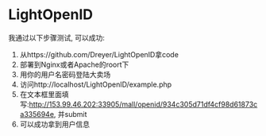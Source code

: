 # LightOpenID

我通过以下步骤测试, 可以成功:
1. 从https://github.com/Dreyer/LightOpenID拿code
2. 部署到Nginx或者Apache的roort下
3. 用你的用户名密码登陆大卖场
4. 访问http://localhost/LightOpenID/example.php
5. 在文本框里面填写:http://153.99.46.202:33905/mall/openid/934c305d71df4cf98d61873ca335694e, 并submit
6. 可以成功拿到用户信息
